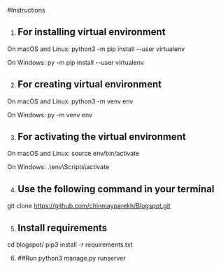 #Instructions

1. ## For installing virtual environment

On macOS and Linux:
python3 -m pip install --user virtualenv

On Windows:
py -m pip install --user virtualenv

2. ## For creating virtual environment
On macOS and Linux:
python3 -m venv env

On Windows:
py -m venv env

3. ## For activating the virtual environment

On macOS and Linux:
source env/bin/activate

On Windows:
.\env\Scripts\activate

4. ## Use the following command in your terminal
git clone https://github.com/chinmayparekh/Blogspot.git

5. ## Install requirements
cd blogspot/
pip3 install -r requirements.txt

6. ##Run
python3 manage.py runserver